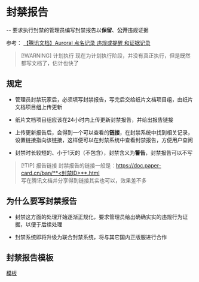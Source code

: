
# 封禁报告

-- 要求执行封禁的管理员编写封禁报告以**保留**、**公开**违规证据

参考：
[【腾讯文档】Auroral 点名记录 违规或提醒 和证据记录](https://docs.qq.com/doc/DWlhWWHZkbEZjc3Zn)


> [!WARNING] 计划执行
> 现在为计划执行阶段，并没有真正执行，但是既然都写文档了，估计也快了

## 规定

- 管理员封禁玩家后，必须填写封禁报告，写完后交给纸片文档项目组，由纸片文档项目组上传更新

- 纸片文档项目组应该在24小时内上传更新封禁报告，并给出报告链接

- 上传更新报告后，会得到一个可以查看的**链接**，在封禁系统中找到相关记录，设置链接指向该链接，这样便可以在封禁系统中查看封禁报告，方便用户查阅

- 封禁时长较短的、小于1天的（不包含），封禁含义为**警告**，封禁报告可以不写

> [!TIP] 报告链接
> 封禁报告的链接一般是：https://doc.paper-card.cn/ban/**<封禁ID>**.html<br/>
写在腾讯文档并分享得到链接其实也可以，效果差不多

## 为什么要写封禁报告

- 封禁这方面的处理开始逐渐正规化，要求管理员给出确确实实的违规行为证据，以便于后续处理

- 封禁系统即将升级为联合封禁系统，将与其它国内正版服进行合作

## 封禁报告模板

[模板](/ban/template)
